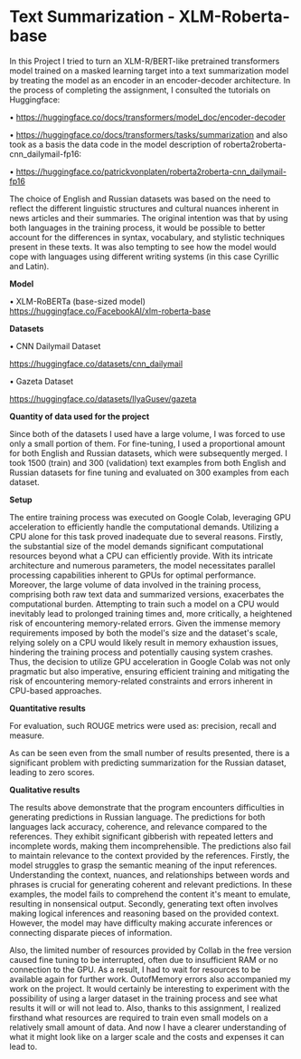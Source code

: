 # Text Summarization - XLM-Roberta-base

In this Project I tried to turn an XLM-R/BERT-like pretrained transformers model trained on a masked learning target into a text summarization model by treating the model as an encoder in an encoder-decoder architecture.
In the process of completing the assignment, I consulted the tutorials on Huggingface:

•	https://huggingface.co/docs/transformers/model_doc/encoder-decoder

•	https://huggingface.co/docs/transformers/tasks/summarization
and also took as a basis the data code in the model description of roberta2roberta-cnn_dailymail-fp16:

•	https://huggingface.co/patrickvonplaten/roberta2roberta-cnn_dailymail-fp16


The choice of English and Russian datasets was based on the need to reflect the different linguistic structures and cultural nuances inherent in news articles and their summaries. The original intention was that by using both languages in the training process, it would be possible to better account for the differences in syntax, vocabulary, and stylistic techniques present in these texts. It was also tempting to see how the model would cope with languages using different writing systems (in this case Cyrillic and Latin).


**Model**

•	XLM-RoBERTa (base-sized model)
https://huggingface.co/FacebookAI/xlm-roberta-base

**Datasets**

•	CNN Dailymail Dataset

https://huggingface.co/datasets/cnn_dailymail

•	Gazeta Dataset

https://huggingface.co/datasets/IlyaGusev/gazeta

**Quantity of data used for the project**

Since both of the datasets I used have a large volume, I was forced to use only a small portion of them. For fine-tuning, I used a proportional amount for both English and Russian datasets, which were subsequently merged. I took 1500 (train) and 300 (validation) text examples from both English and Russian datasets for fine tuning and evaluated on 300 examples from each dataset.

**Setup**

The entire training process was executed on Google Colab, leveraging GPU acceleration to efficiently handle the computational demands. Utilizing a CPU alone for this task proved inadequate due to several reasons. Firstly, the substantial size of the model demands significant computational resources beyond what a CPU can efficiently provide. With its intricate architecture and numerous parameters, the model necessitates parallel processing capabilities inherent to GPUs for optimal performance.
Moreover, the large volume of data involved in the training process, comprising both raw text data and summarized versions, exacerbates the computational burden. Attempting to train such a model on a CPU would inevitably lead to prolonged training times and, more critically, a heightened risk of encountering memory-related errors. Given the immense memory requirements imposed by both the model's size and the dataset's scale, relying solely on a CPU would likely result in memory exhaustion issues, hindering the training process and potentially causing system crashes.
Thus, the decision to utilize GPU acceleration in Google Colab was not only pragmatic but also imperative, ensuring efficient training and mitigating the risk of encountering memory-related constraints and errors inherent in CPU-based approaches.

**Quantitative results**

For evaluation, such ROUGE metrics were used as: precision, recall and measure.

As can be seen even from the small number of results presented, there is a significant problem with predicting summarization for the Russian dataset, leading to zero scores.

**Qualitative results**

The results above demonstrate that the program encounters difficulties in generating predictions in Russian language. The predictions for both languages lack accuracy, coherence, and relevance compared to the references. They exhibit significant gibberish with repeated letters and incomplete words, making them incomprehensible. The predictions also fail to maintain relevance to the context provided by the references.
Firstly, the model struggles to grasp the semantic meaning of the input references. Understanding the context, nuances, and relationships between words and phrases is crucial for generating coherent and relevant predictions. In these examples, the model fails to comprehend the content it's meant to emulate, resulting in nonsensical output.
Secondly, generating text often involves making logical inferences and reasoning based on the provided context. However, the model may have difficulty making accurate inferences or connecting disparate pieces of information.

Also, the limited number of resources provided by Collab in the free version caused fine tuning to be interrupted, often due to insufficient RAM or no connection to the GPU. As a result, I had to wait for resources to be available again for further work. OutofMemory errors also accompanied my work on the project.
It would certainly be interesting to experiment with the possibility of using a larger dataset in the training process and see what results it will or will not lead to. Also, thanks to this assignment, I realized firsthand what resources are required to train even small models on a relatively small amount of data. And now I have a clearer understanding of what it might look like on a larger scale and the costs and expenses it can lead to.


